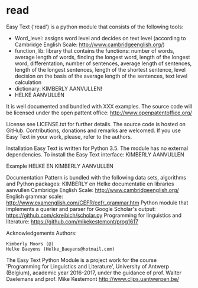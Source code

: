 # read

Easy Text ('read') is a python module that consists of the following tools:
- Word_level: assigns word level and decides on text level (according to Cambridge English Scale: http://www.cambridgeenglish.org/)
- function_lib: library that contains the functions: number of words, average length of words, finding the longest word, length of the longest word, differentation, number of sentences, average length of sentences, length of the longest sentences, length of the shortest sentence, level decision on the basis of the average length of the sentences, text level calculation
- dictionary: KIMBERLY AANVULLEN!
- HELKE AANVULLEN

It is well documented and bundled with XXX examples. The source code will be licensed under the open pattent office:
http://www.openpatentoffice.org/

License
see LICENSE.txt for further details. The source code is hosted on GitHub. Contributions, donations and remarks are welcomed. If you use Easy Text in your work, please, refer to the authors.

Installation
Easy Text is written for Python 3.5. The module has no external dependencies. To install the Easy Text interface:
KIMBERLY AANVULLEN

Example
HELKE EN KIMBERLY AANVULLEN

Documentation
Pattern is bundled with the following data sets, algorithms and Python packages:
KIMBERLY en Helke documentatie en libraries aanvullen
Cambridge English Scale: http://www.cambridgeenglish.org/
English grammar scale: http://www.examenglish.com/CEFR/cefr_grammar.htm
Python module that implements a querier and parser for Google Scholar's output: https://github.com/ckreibich/scholar.py
Programming for linguistics and literature: https://github.com/mikekestemont/prog1617

Acknowledgements
Authors:

    Kimberly Moors (@)
    Helke Baeyens (Helke_Baeyens@hotmail.com)

The Easy Text Python Module is a project work for the course 'Programming for Linguistics and Literature', University of Antwerp (Belgium), academic year 2016-2017, under the guidance of prof. Walter Daelemans and prof. Mike Kestemont
http://www.clips.uantwerpen.be/


